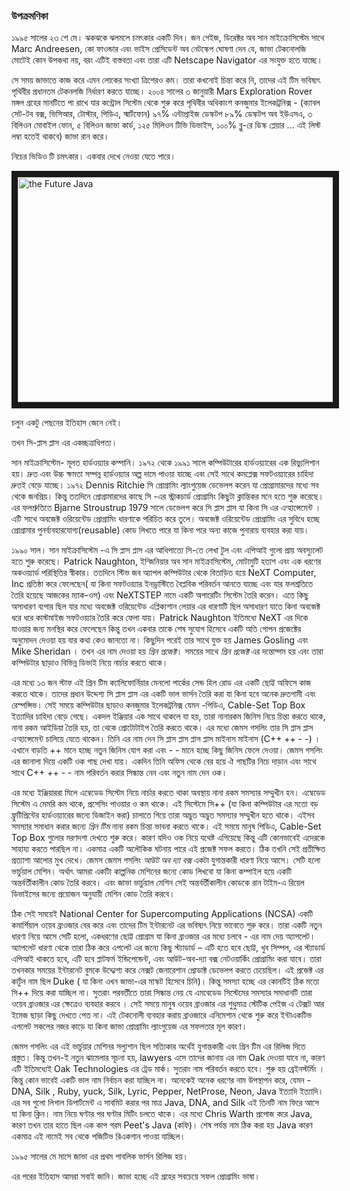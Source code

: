 ### উপক্রমণিকা

১৯৯৫ সালের ২৩   শে মে। ঝকঝকে ঝলমলে চমৎকার একটি দিন। জন গেইজ, ডিরেক্টর অব সান মাইক্রোসিস্টেম সাথে Marc Andreesen, কো ফাওন্ডার এবং ভাইস প্রেসিডেন্ট অব নেটস্কেপ ঘোষণা দেন যে, জাভা টেকনোলজি মোটেই কোন উপকথা নয়, বরং এটিই বাস্তবতা এবং তারা এটি  Netscape Navigator এর সংযুক্ত হতে যাচ্ছে। 

সে সময় জাভাতে কাজ করে এমন লোকের সংখ্যা ত্রিশেরও কম। তারা কখনোই চিন্তা করে নি, তাদের এই টিম ভবিষ্যৎ পৃথিবীর প্রধানতম টেকনলজি নির্ধারণ করতে যাচ্ছে। ২০০৪ সালের ৩ জানুয়ারী  Mars Exploration Rover মঙ্গল গ্রহের মানটিতে পা রাখে যার কন্ট্রোল সিস্টেম থেকে শুরু করে পৃথিবীর অধিকাংশ কনজুমার ইলেকট্রনিক্স - (ক্যাবল সেট-টব বক্স, ভিসিআর, টোস্টার, পিডিএ, স্মার্টফোন) ৯৭% এন্টাপ্রাইজ ডেস্কটপ ৮৯% ডেস্কটপ অব ইউএসএ, ৩ বিলিওন মোবাইল ফোন, ৫ বিলিওন জাভা কার্ড, ১২৫ মিলিওন টিভি ডিভাইস, ১০০% ব্লু-রে ডিস্ক প্লেয়ার  … এই লিস্ট লম্বা হতেই থাকবে) জাভা রান করে। 

নিচের ভিডিও টি চমৎকার। একবার দেখে নেওয়া যেতে পারে। 

<a href="http://www.youtube.com/watch?feature=player_embedded&v=6a9HAO0Pmkc
" target="_blank"><img src="http://img.youtube.com/vi/6a9HAO0Pmkc/0.jpg" 
alt="the Future Java" width="640" height="360" border="10" /></a>

চলুন একটু পেছনের ইতিহাস জেনে নেই। 

তখন সি-প্লাস প্লাস এর একচ্ছত্রাধিপত্য। 

সান মাইক্রাসিস্টেম- মূলত হার্ডওয়্যার কম্পানি। ১৯৭২ থেকে ১৯৯১ সালে কম্পিউটারের হার্ডওয়্যারের এক রিভ্যুলিশান হয়। দ্রুত এবং উচ্চ ক্ষমতা সম্পন্ন  হার্ডওয়্যার অল্প দামে পাওয়া যাচ্ছে এবং সেই সাথে কমপ্লেক্স সফটওয়্যারের চাহিদা দ্রুতই বেড়ে যাচ্ছে।  ১৯৭২ Dennis Ritchie সি প্রোগ্রামিং ল্যাংগুয়েজ ডেভেলপ করেন যা প্রোগ্রামারদের মধ্যে সব থেকে জনপ্রিয়।  কিন্তু ততদিনে প্রোগ্রামারদের কাছে সি -এর স্ট্রাকচার্ড প্রোগ্রামিং কিছুটা ক্লান্তিকর মনে হতে শুরু করেছে।  এর ফলশ্রুতিতে Bjarne Stroustrup  1979 সালে ডেভেলপ করে সি প্লাস প্লাস যা কিনা সি এর এন্হান্সেমেন্ট । এটি সাথে অবজেক্ট ওরিয়েন্টেড প্রোগ্রামিং ধারণাকে পরিচিত করে তুলে। অবজেক্ট ওরিয়েন্টেড প্রোগ্রামিং এর সুবিধে হচ্ছে প্রোগ্রামার পুনর্ব্যবহারযোগ্য(reusable) কোড লিখতে পারে যা কিনা পরে অন্য কাজে পুনারায় ব্যবহার করা যায়।  

১৯৯০ সাল। সান মাইক্রাসিস্টেম -এ সি প্লাস প্লাস এর আধিপাত্যে সি-তে লেখা টুল এবং এপিআই গুলো প্রায় অবস্যুলেট হতে শুরু করেছে। Patrick Naughton, ইন্জিনিয়ার অব সান মাইক্রাসিস্টেম, মোটামুটি হতাশ এবং এক ধরণের অকওয়্যার্ড পরিস্থিতির স্বীকার। ততদিনে স্টিভ জব অ্যাপল কম্পিউটার থেকে বিতাড়িত হয়ে NeXT Computer, Inc প্রতিষ্ঠা করে ফেলেছেন( যা কিনা সফটওয়্যার ইনড্রাস্টিতে বৈপ্লবিক পরিবর্তন আনতে যাচ্ছে এবং যার ফলশ্রতিতে তৈরি হয়েছে আজকের  ম্যাক-ওস) এবং NeXTSTEP নামে একটি অপারেটিং সিস্টেম তৈরি করেন। এতে কিছু অসাধারণ ব্যপার ছিল যার মধ্যে অবজেক্ট ওরিয়েন্টেড এপ্লিক্যশান লেয়ার এর ধারণাটি ছিল অসাধারণ যাতে কিনা অবজেক্ট ধরে ধরে কাস্টমাইজ সফটওয়্যার তৈরি করে ফেলা যায়।  Patrick Naughton ইতিমধ্যে  NeXT এর দিকে যাওয়ার জন্য মনস্থির করে ফেলেছেন কিন্তু তখন একবার তাকে  শেষ সুযোগ হিসেবে একটি অতি গোপন প্রজেক্টের অনুমোদন দেওয়া হয় যার কথা কেও জানতো না। কিছুদিন পরেই তার সাথে যুক্ত হয়  James Gosling এবং Mike Sheridan । তখন এর নাম দেওয়া হয় _গ্রিন প্রজেক্ট_। সময়ের সাথে _গ্রিন প্রজেক্ট_ এর দন্তোদ্গম হয় এবং তারা কম্পিউটার ছাড়াও বিভিন্ন ডিভাই  নিয়ে নার্চার করতে থাকে। 

এর মধ্যে ১৩ জন স্টাফ এই গ্রিন টিম  ক্যালিফোর্নিয়ার মেনলো পার্কের সেন্ড হিল রোড এর একটি ছোট্ট অফিসে কাজ করতে থাকে। তাদের প্রধান উদ্দেশ্য সি প্লাস প্লাস এর একটি ভাল ভার্সন তৈরি করা যা কিনা হবে অনেক দ্রুতগামী এবং  রেস্পন্সিভ। সেই সময়ে কম্পিউটার ছাড়াও কনজুমার ইলেকট্রনিক্স যেমন -পিডিএ, Cable-Set Top Box ইত্যাদির চাহিদা বেড়ে গেছে। একদল ইঞ্জিয়ার এক সাথে থাকলে যা হয়, তারা নানারকম জিনিস নিয়ে চিন্তা করতে থাকে, নানা রকম আইডিয়া তৈরি হয়, তা থেকে প্রোটোটাইপ তৈরি করতে থাকে। এর মধ্যে জেমস গসলিং তার সি প্লাস প্লাস  এন্হান্সেমেন্ট চালিয়ে যেতে থাকেন। তিনি এর নাম দেন সি প্লাস প্লাস প্লাস প্লাস মাইনাস মাইনাস (C++ ++ - -) । এখানে বাড়তি ++  মানে হচ্ছে নতুন জিনিস যোগ করা এবং - - মানে হচ্ছে কিছু জিনিস ফেলে দেওয়া।  জেমস গসলিং এর জানালা দিয়ে  একটি ওক গাছ দেখা যায়। একদিন তিনি অফিস থেকে বের হয়ে ঐ গাছটির  নিচে দাড়ান এবং সাথে সাথে C++ ++ - -  নাম পরিবর্তন করার সিন্ধান্ত নেন এবং নতুন নাম দেন ওক। 

এর মধ্যে ইঞ্জিয়াররা মিলে এম্বেডেড সিস্টেম নিয়ে নার্চার করতে থাকা অবস্থায় নানা রকম সমস্যার সম্মুখীন হন। এম্বেডেড সিস্টেম এ মেমরি কম থাকে, প্রসেসিং পাওয়ার ও কম থাকে। এই সিস্টেমে সি++ (যা কিনা কম্পিউটার এর মতো বড় ফ্রুটিপ্রিন্টের হার্ডওয়্যারের জন্যে ডিজাইন করা) চালাতে গিয়ে তারা অদ্ভুত অদ্ভুত সমস্যার সম্মুখীন হতে থাকে। এইসব সমস্যার সমাধান করার জন্যে _গ্রিন টিম_ নানা রকম চিন্তা ভাবনা করতে থাকে। এই সময়ে মানুষ  পিডিএ, Cable-Set Top Box  গুলোর মরণদশা দেখতে শুরু করে। কারণ যদিও ওক নিয়ে যথেষ্ট এগিয়েছে কিন্তু এটি কোনভাবেই এদেরকে সাহায্য করতে পারছিল না। একমাত্র একটি অলৌকিক ঘটনায় পারে এই প্রজেক্ট সফল করতে। ঠিক তখনি সেই  প্রতীক্ষিত প্রত্যাশা আলোর মুখ দেখে। জেমস জেমস গসলিং _আউট অব দ্যা বক্স_ একটা যুগান্তকারী ধারণা নিয়ে আসে। সেটি হলো ভার্চুয়াল মেশিন। অর্থাৎ আমরা একটাি কাল্পনিক মেশিনের জন্যে কোড লিখবো যা কিনা কম্পাইল হয়ে একটি অন্তর্বর্তীকালীন কোড তৈরি করবে। এবং জাভা ভার্চুয়াল মেশিন সেই অন্তর্বর্তীকালীন কোডকে রান টাইম-এ রিয়েল ডিভাইসের জন্যে প্রয়োজন অনুযায়ী মেশিন কোড তৈরি করবে। 

ঠিক সেই সময়েই National Center for Supercomputing Applications (NCSA) একটি কমার্শিয়াল ওয়েব ব্রাওজার বের করে এবং তাদের টিম ইন্টারনেট এর ভবিষ্যৎ নিয়ে ভাবেতে শুরু করে। তারা একটি নতুন ধারণা নিয়ে আসে সেটি হলো, একধরণের ছোট্ট প্রোগ্রাম যা কিনা ব্রাওজার এর মধ্যে চলবে - এর নাম দেয় অ্যাপলেট। অ্যাপলেট ধারণা থেকে তারা ঠিক করে এপলেট এর জন্যে কিছু স্ট্যাডার্ড – এটি হতে হবে ছোট্ট, খুব সিম্পল,  এর স্ট্যাডার্ড এপিআই থাকতে হবে, এটি হবে প্লাটফর্ম ইন্ডিপেন্ডেন্ট, এবং আউট-অব-দ্যা বক্স নেটওয়ার্কিং প্রোগ্রামিং করা যাবে। তারা তখনকার সময়ের ইন্টারনেট বুমকে উদ্দ্যেশ্য করে নেক্সট জেনারেশান প্রোডাক্ট ডেভেলপ করতে চেয়েছিল। এই প্রজেক্ট এর  কার্টুন নাম ছিল Duke ( যা কিনা এখন  জাভা-এর মাস্কট হিসেবে চিনি)। কিন্তু সমস্যা হচ্ছে এর কোনটিই ঠিক মতো সি++ দিয়ে করা যাচ্ছিল না। সুতরাং পরবর্তীতে তারা সিন্ধান্ত নেয় যে এমবেডেড সিস্টেমের সমস্যার সমাধানটি তারা ওয়েব ব্রাওজার এর ক্ষেত্রেও ব্যবহার করবে । সেই সময়ে মানুষ ওয়েব ব্রাওজার এর শুধুমাত্র স্টেটিক পেইজ এ টেক্সট আর ইমেজ ছাড়া কিছু দেখতে পেত না। এই টেকনোলী ব্যবহার করায় ব্রাওজারে এনিমেশান থেকে শুরু করে ইন্টাএকটিভ এপলেট সকলের নজর কাড়ে যা কিনা জাভা প্রোগ্রামিং ল্যাংগুয়েজ এর সফলতার মূল কারণ।

জেমস গসলিং এর এই ভার্চুয়ার মেশিনর সল্যুশান ছিল সত্যিকার অর্থেই যুগান্তকারী এবং গ্রিন টিম এর রিলিজ দিতে প্রস্তুত। কিন্তু তখন-ই নতুন ঝামেলার সূচনা হয়,  lawyers এসে তাদের জানায় এর নাম Oak দেওয়া যাবে না, কারণ এটি ইতিমধ্যেই Oak Technologies এর ট্রেড মার্ক। সুতরাং নাম পরিবর্তন করতে হবে। শুরু হয় ব্রেইনস্টর্মিং । কিন্তু কোন ভাবেই একটি ভাল নাম নির্বাচন করা যাচ্ছিল না। অনেকেই অনেক ধরণের নাম উপস্থাপন করে, যেমন -  DNA, Silk , Ruby, yuck, Silk, Lyric, Pepper, NetProse, Neon, Java ইত্যাদি ইত্যাদি। এর সব গুলো লিগাল ডিপার্টমেন্ট এ সাবমিট করার পর মাত্র Java, DNA, and Silk এই তিনটি নাম ফিরে আসে যা কিনা ক্লিন। নাম নিয়ে ঘণ্টার পর ঘণ্টার মিটিং চলতে থাকে। এর মধ্যে Chris Warth প্রপোজ করে Java, কারণ তখন তার হাতে ছিল এক কাপ গরম Peet's Java (কফি)।
শেষ পর্যন্ত নাম ঠিক করা হয় Java কারণ একমাত্র এই নামেই সব থেকে পজিটিভ রিএকশান পাওয়া যাচ্ছিল। 

‌১৯৯৫ সালের মে মাসে জাভা এর প্রথম পাবলিক ভার্সন রিলিজ হয়।  

এর পরের ইতিহাস আমরা সবাই জানি। জাভা হচ্ছে এই গ্রহের সবচেয়ে সফল প্রোগ্রামিং ভাষা। 